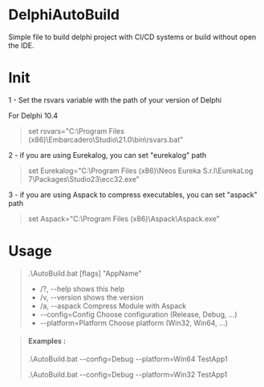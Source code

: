 # DelphiAutoBuild
Simple file to build delphi project with CI/CD systems or build without open the IDE.


# Init 

1 - Set the rsvars variable with the path of your version of Delphi
   
   For Delphi 10.4 
> set rsvars="C:\Program Files (x86)\Embarcadero\Studio\21.0\bin\rsvars.bat"
   
2 - if you are using Eurekalog, you can set "eurekalog" path 

> set Eurekalog="C:\Program Files (x86)\Neos Eureka S.r.l\EurekaLog 7\Packages\Studio23\ecc32.exe" 	


3 - if you are using Aspack to compress executables, you can set "aspack" path

> set Aspack="C:\Program Files (x86)\Aspack\Aspack.exe"
   
# Usage 

> .\AutoBuild.bat [flags] "AppName"
>- /?, --help              shows this help
>- /v, --version           shows the version
>- /a, --aspack            Compress Module with Aspack
>- --config=Config         Choose configuration (Release, Debug, ...)
>- --platform=Platform     Choose platform (Win32, Win64, ...)
>

> #### Examples : 
>.\AutoBuild.bat --config=Debug --platform=Win64 TestApp1
>
>.\AutoBuild.bat --config=Debug --platform=Win32 TestApp1